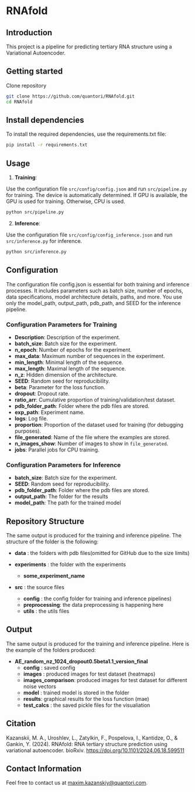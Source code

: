 # RNAfold 

## Introduction
This project is a pipeline for predicting tertiary RNA structure using a Variational Autoencoder.

## Getting started 

Clone repository 

```bash
git clone https://github.com/quantori/RNAfold.git
cd RNAfold
```

## Install dependencies
To install the required dependencies, use the requirements.txt file:

```bash
pip install -r requirements.txt
```
## Usage

1. **Training**: 

Use the configuration file `src/config/config.json` and run `src/pipeline.py` for training. The device is automatically determined. If GPU is available, the GPU is used for training. Otherwise, CPU is used.

```bash 
python src/pipeline.py
```

2. **Inference**: 

Use the configuration file `src/config/config_inference.json` and run `src/inference.py` for inference.


```bash 
python src/inference.py
```

## Configuration
The configuration file config.json is essential for both training and inference processes. It includes parameters such as batch size, number of epochs, data specifications, model architecture details, paths, and more. You use only the model_path, output_path,  pdb_path, and SEED for the inference pipeline. 
### Configuration Parameters for Training
- **Description**: Description of the experiment.
- **batch_size**: Batch size for the experiment.
- **n_epoch**: Number of epochs for the experiment.
- **max_data**: Maximum number of sequences in the experiment.
- **min_length**: Minimal length of the sequence.
- **max_length**: Maximal length of the sequence.
- **n_z**: Hidden dimension of the architecture.
- **SEED**: Random seed for reproducibility.
- **beta**: Parameter for the loss function.
- **dropout**: Dropout rate.
- **ratio_arr**: Cumulative proportion of training/validation/test dataset.
- **pdb_folder_path**: Folder where the pdb files are stored.
- **exp_path**: Experiment name.
- **logs**: Log file.
- **proportion**: Proportion of the dataset used for training (for debugging purposes).
- **file_generated**: Name of the file where the examples are stored.
- **n_images_show**: Number of images to show in `file_generated`.
- **jobs**: Parallel jobs for CPU training.

### Configuration Parameters for Inference


- **batch_size**: Batch size for the experiment.
- **SEED**: Random seed for reproducibility.
- **pdb_folder_path**: Folder where the pdb files are stored.
- **output_path**: The folder for the results
- **model_path**: The path for the trained model



## Repository Structure
The same output is produced for the training and inference pipeline. The structure of the folder is the following:


 - **data** : the folders with pdb files(omitted for GitHub due to the size limits)<br/>
 - **experiments**  : the folder with the experiments<br/>
    - **some_experiment_name**<br/>
 
 
 - **src** : the source files
   - **config** : the config folder for training and inference pipelines)
   - **preprocessing**: the data preprocessing is happening here
   - **utils** : the utils files
   
## Output

The same output is produced for the training and inference pipeline. Here is the example of the folders produced:
- **AE_random_nz_1024_dropout0.5beta1.1_version_final**<br/>
     - **config** : saved config<br/>
     - **images** : produced images for test dataset (heatmaps)<br/>
     - **images_comparison**: produced images for test dataset for different noise vectors<br/>
     - **model** : trained model is stored in the folder <br/>
     - **results**: graphical results for the loss function (mae)<br/>
     - **test_calcs** : the saved pickle files for the visualiation<br/>

## Citation

Kazanskii, M. A., Uroshlev, L., Zatylkin, F., Pospelova, I., Kantidze, O., & Gankin, Y. (2024). RNAfold: RNA tertiary structure prediction using variational autoencoder. bioRxiv. https://doi.org/10.1101/2024.06.18.599511
## Contact Information
Feel free to contact us at [maxim.kazanskiy@quantori.com](mailto:maxim.kazanskiy@quantori.com).
